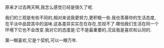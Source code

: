 原来才过去两天啊,我怎么感觉已经是很久了呢.

我们的三观是有些不同的,相对来说我更努力,更积极一些.我也羡慕你的生活态度,在平淡中品尝其中的滋味.这各差异实实在在存在,忽视不了.哪怕我们生活在同一个环境下它也不会改变.我对它的态度是:它不是最重要的,况且我是喜欢和认同的.

第一眼喜欢,它是个契机,可以一眼万年.
